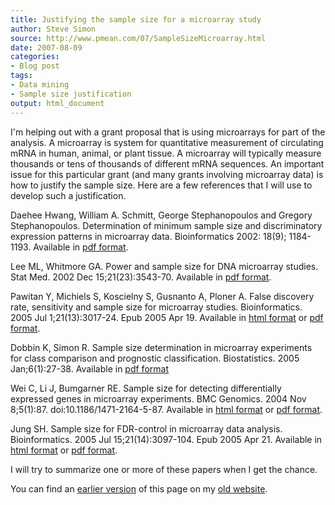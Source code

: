 ```yaml
---
title: Justifying the sample size for a microarray study
author: Steve Simon
source: http://www.pmean.com/07/SampleSizeMicroarray.html
date: 2007-08-09
categories:
- Blog post
tags:
- Data mining
- Sample size justification
output: html_document
---
```


I'm helping out with a grant proposal that is using microarrays for part of the analysis. A microarray is system for quantitative measurement of circulating mRNA in human, animal, or plant tissue. A microarray will typically measure thousands or tens of thousands of different mRNA sequences. An important issue for this particular grant (and many grants involving microarray data) is how to justify the sample size. Here are a few references that I will use to develop such a justification.

Daehee Hwang, William A. Schmitt, George Stephanopoulos and Gregory Stephanopoulos. Determination of minimum sample size and discriminatory expression patterns in microarray data. Bioinformatics 2002: 18(9); 1184-1193. Available in [pdf format][hwa1].

Lee ML, Whitmore GA. Power and sample size for DNA microarray studies. Stat Med. 2002 Dec 15;21(23):3543-70. Available in [pdf format][lee1].

Pawitan Y, Michiels S, Koscielny S, Gusnanto A, Ploner A. False discovery rate, sensitivity and sample size for microarray studies. Bioinformatics. 2005 Jul 1;21(13):3017-24. Epub 2005 Apr 19. Available in [html format][paw1] or [pdf format][paw2].

Dobbin K, Simon R. Sample size determination in microarray experiments for class comparison and prognostic classification. Biostatistics. 2005 Jan;6(1):27-38. Available in [pdf format][dob1]

Wei C, Li J, Bumgarner RE. Sample size for detecting differentially expressed genes in microarray experiments. BMC Genomics. 2004 Nov 8;5(1):87. doi:10.1186/1471-2164-5-87. Available in [html format][wei1] or [pdf format][wei2].

Jung SH. Sample size for FDR-control in microarray data analysis. Bioinformatics. 2005 Jul 15;21(14):3097-104. Epub 2005 Apr 21. Available in [html format][jun1] or [pdf format][jun2].

I will try to summarize one or more of these papers when I get the chance.

You can find an [earlier version][sim1] of this page on my [old website][sim2].

[sim1]: http://www.pmean.com/07/SampleSizeMicroarray.html
[sim2]: http://www.pmean.com

[dob1]: http://biostatistics.oxfordjournals.org/cgi/reprint/6/1/27.pdf
[hwa1]: http://bioinformatics.oxfordjournals.org/cgi/reprint/18/9/1184.pdf
[jun1]: http://bioinformatics.oxfordjournals.org/cgi/content/full/21/14/3097
[jun2]: http://bioinformatics.oxfordjournals.org/cgi/reprint/21/14/3097.pdf
[lee1]: http://files.myweb.med.ucalgary.ca/files/78/files/unprotected/DNAmicroarrayPower.pdf
[paw1]: http://bioinformatics.oxfordjournals.org/cgi/content/full/21/13/3017
[paw2]: http://bioinformatics.oxfordjournals.org/cgi/reprint/21/13/3017.pdf
[wei1]: http://www.biomedcentral.com/1471-2164/5/87
[wei2]: http://www.biomedcentral.com/content/pdf/1471-2164-5-87.pdf
